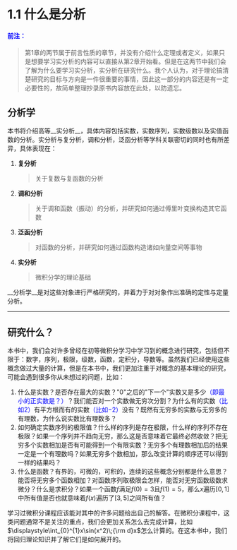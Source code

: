 # 1.1 什么是分析

#### <font color=blue>前注：</font>

> 第1章的两节属于前言性质的章节，并没有介绍什么定理或者定义，如果只是想要学习实分析的内容可以直接从第2章开始看。但是在这两节中我们会了解为什么要学习实分析，实分析在研究什么。我个人认为，对于理论搞清楚研究的目标与方向是一件很重要的事情，因此这一部分的内容还是有一定必要性的，故简单整理抄录原书内容放在此处，以防遗忘。

## 分析学

本书将介绍高等__实分析__，具体内容包括实数，实数序列，实数级数以及实值函数的分析。实分析与复分析，调和分析，泛函分析等学科关联密切的同时也有所差异，具体表现在：

1. __复分析__

   > 关于复数与复函数的分析

2. __调和分析__

   > 关于调和函数（振动）的分析，并研究如何通过傅里叶变换构造其它函数

3. __泛函分析__

   > 对函数的分析，并研究如何通过函数构造诸如向量空间等事物

4. __实分析__

   > 微积分学的理论基础

__分析学__是对这些对象进行严格研究的，并着力于对对象作出准确的定性与定量分析。

---

## 研究什么？

本书中，我们会对许多曾经在初等微积分学习中学习到的概念进行研究，包括但不限于：数字，序列，极限，级数，函数，定积分，导数等。虽然我们已经使用这些概念做过大量的计算，但是在本书中，我们更加注重于对概念的基本理论的研究，可能会遇到很多你从未想过的问题，比如：

1. 什么是实数？是否存在最大的实数？"$0$"之后的"下一个"实数又是多少<font color=blue>（即最小的正实数是？）</font>？我们能否对一个实数做无穷次分割？为什么有的实数<font color=blue>（比如$2$）</font>有平方根而有的实数<font color=blue>（比如$-2$）</font>没有？既然有无穷多的实数与无穷多的有理数，为什么说实数比有理数多？
2. 如何确定实数序列的极限值？什么样的序列是存在极限，什么样的序列不存在极限？如果一个序列并不趋向无穷，那么这是否意味着它最终必然收敛？把无穷多个实数相加是否有可能得到一个有限实数？无穷多个有理数相加后的结果一定是一个有理数吗？如果无穷多个数相加，那么改变计算的顺序还可以得到一样的结果吗？
3. 什么是函数？有界的，可微的，可积的，连续的这些概念分别都是什么意思？能否将无穷多个函数相加？对函数序列取极限会怎样，能否对无穷函数级数求微分？什么是求积分？如果一个函数$f$满足$f(0)=3$且$f(1)=5$，那么$x$遍历$[0,1]$中所有值是否也就意味着$f(x)$遍历了$[3,5]$之间所有值？

学习过微积分课程应该能对其中的许多问题给出自己的解答。在微积分课程中，这类问题通常不是关注的重点，我们会更加关系怎么去完成计算，比如$\displaystyle\int_{0}^{1}x\sin(x^2)\;{\rm d}x$怎么计算的。在这本书中，我们将回归理论知识并了解它们是如何展开的。

